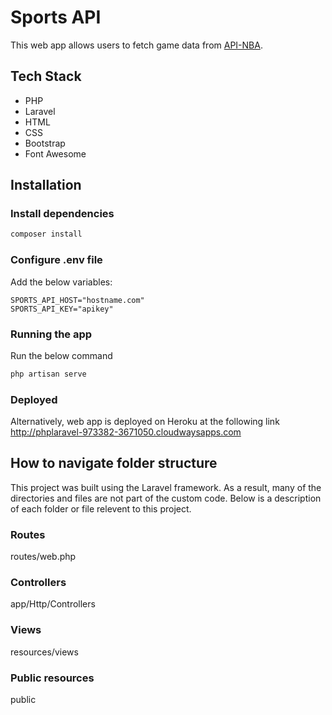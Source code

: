 # Sports API

This web app allows users to fetch game data from [API-NBA](https://api-sports.io/documentation/nba/v2).

## Tech Stack

-   PHP
-   Laravel
-   HTML
-   CSS
-   Bootstrap
-   Font Awesome

## Installation

### Install dependencies

```bash
composer install
```

### Configure .env file

Add the below variables:

```.ENV
SPORTS_API_HOST="hostname.com"
SPORTS_API_KEY="apikey"
```

### Running the app

Run the below command

```bash
php artisan serve
```

### Deployed

Alternatively, web app is deployed on Heroku at the following link http://phplaravel-973382-3671050.cloudwaysapps.com

## How to navigate folder structure

This project was built using the Laravel framework. As a result, many of the directories and files are not part of the custom code. Below is a description of each folder or file relevent to this project.

### Routes

routes/web.php

### Controllers

app/Http/Controllers

### Views

resources/views

### Public resources

public
